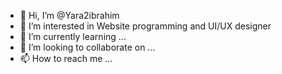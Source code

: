 - 👋 Hi, I’m @Yara2ibrahim
- 👀 I’m interested in Website programming and UI/UX designer
- 🌱 I’m currently learning ...
- 💞️ I’m looking to collaborate on ...
- 📫 How to reach me ...

<!---
Yara2ibrahim/Yara2ibrahim is a ✨ special ✨ repository because its `README.md` (this file) appears on your GitHub profile.
You can click the Preview link to take a look at your changes.
--->
